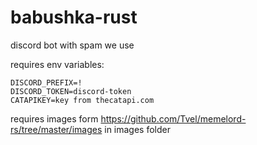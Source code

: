 # babushka-rust
discord bot with spam we use


requires env variables:
```
DISCORD_PREFIX=!
DISCORD_TOKEN=discord-token
CATAPIKEY=key from thecatapi.com
```

requires images form https://github.com/Tvel/memelord-rs/tree/master/images in images folder
